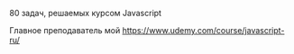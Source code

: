 80 задач, решаемых курсом Javascript

Главное преподаватель мой https://www.udemy.com/course/javascript-ru/

